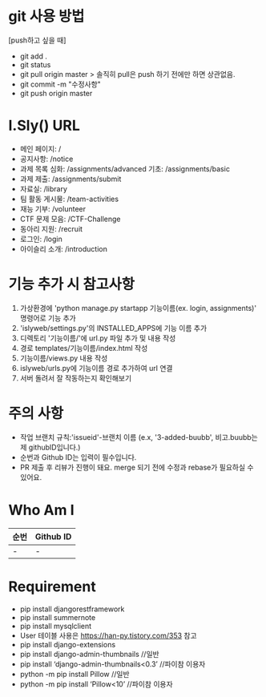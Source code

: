 # git 사용 방법

[push하고 싶을 때]
- git add .
- git status
- git pull origin master > 솔직히 pull은 push 하기 전에만 하면 상관없음.
- git commit -m "수정사항"
- git push origin master

# I.Sly() URL 

- 메인 페이지: /
- 공지사항: /notice
- 과제 목록
    심화: /assignments/advanced
    기초: /assignments/basic
- 과제 제출: /assignments/submit
- 자료실: /library
- 팀 활동 게시물: /team-activities
- 재능 기부: /volunteer
- CTF 문제 모음: /CTF-Challenge
- 동아리 지원: /recruit
- 로그인: /login
- 아이슬리 소개: /introduction

# 기능 추가 시 참고사항

1. 가상환경에 'python manage.py startapp 기능이름(ex. login, assignments)' 명령어로 기능 추가
2. 'islyweb/settings.py'의 INSTALLED_APPS에 기능 이름 추가
3. 디렉토리 '기능이름/'에 url.py 파일 추가 및 내용 작성
4. 경로 templates/기능이름/index.html 작성
5. 기능이름/views.py 내용 작성
6. islyweb/urls.py에 기능이름 경로 추가하여 url 연결
7. 서버 돌려서 잘 작동하는지 확인해보기

# 주의 사항

- 작업 브랜치 규칙:'issueid'-브랜치 이름 (e.x, '3-added-buubb', 비고.buubb는 제 githubID입니다.)
- 순번과 Github ID는 입력이 필수입니다.
- PR 제출 후 리뷰가 진행이 돼요. merge 되기 전에 수정과 rebase가 필요하실 수 있어요.  

# Who Am I

| 순번 | Github ID | 
| ---- | --------- |
| - | - |

# Requirement
- pip install djangorestframework
- pip install summernote
- pip install mysqlclient
- User 테이블 사용은 https://han-py.tistory.com/353 참고
- pip install django-extensions
- pip install django-admin-thumbnails //일반
- pip install ‘django-admin-thumbnails<0.3’ //파이참 이용자
- python -m pip install Pillow //일반
- python -m pip install ‘Pillow<10’ //파이참 이용자
